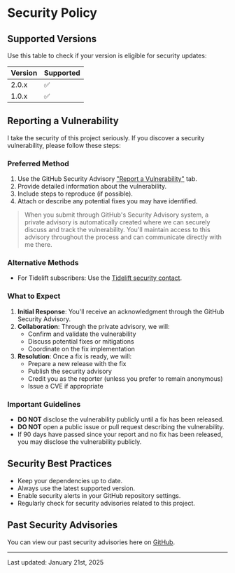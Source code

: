 # Security Policy

## Supported Versions

Use this table to check if your version is eligible for security updates:

| Version | Supported          |
|---------|--------------------|
| 2.0.x   | :white_check_mark: |
| 1.0.x   | :white_check_mark: |

## Reporting a Vulnerability

I take the security of this project seriously. If you discover a security vulnerability, please follow these steps:

### Preferred Method
1. Use the GitHub Security Advisory ["Report a Vulnerability"](https://github.com/ericsizemore/php-project-template/security/advisories/new) tab.
2. Provide detailed information about the vulnerability.
3. Include steps to reproduce (if possible).
4. Attach or describe any potential fixes you may have identified.

> When you submit through GitHub's Security Advisory system, a private advisory is automatically created where we can securely discuss and track the vulnerability.
> You'll maintain access to this advisory throughout the process and can communicate directly with me there.

### Alternative Methods
- For Tidelift subscribers: Use the [Tidelift security contact](https://tidelift.com/security).

### What to Expect
1. **Initial Response**: You'll receive an acknowledgment through the GitHub Security Advisory.
2. **Collaboration**: Through the private advisory, we will:
    - Confirm and validate the vulnerability
    - Discuss potential fixes or mitigations
    - Coordinate on the fix implementation
3. **Resolution**: Once a fix is ready, we will:
    - Prepare a new release with the fix
    - Publish the security advisory
    - Credit you as the reporter (unless you prefer to remain anonymous)
    - Issue a CVE if appropriate

### Important Guidelines
- **DO NOT** disclose the vulnerability publicly until a fix has been released.
- **DO NOT** open a public issue or pull request describing the vulnerability.
- If 90 days have passed since your report and no fix has been released, you may disclose the vulnerability publicly.

## Security Best Practices
- Keep your dependencies up to date.
- Always use the latest supported version.
- Enable security alerts in your GitHub repository settings.
- Regularly check for security advisories related to this project.

## Past Security Advisories
You can view our past security advisories here on [GitHub](https://github.com/ericsizemore/php-project-template/security/advisories).

---
Last updated: January 21st, 2025

